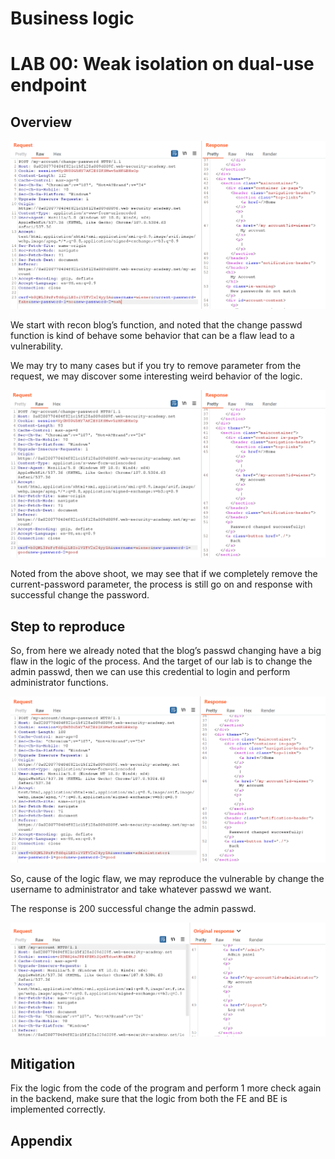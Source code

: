 # Business logic

# LAB 00: ****Weak isolation on dual-use endpoint****

## Overview

![Untitled](Business%20logic%20c9ec7f5859b14ed498696b4a16311ba9/Untitled.png)

We start with recon blog’s function, and noted that the change passwd function is kind of behave some behavior that can be a flaw lead to a vulnerability. 

We may try to many cases but if you try to remove parameter from the request, we may discover some interesting weird behavior of the logic.

![Untitled](Business%20logic%20c9ec7f5859b14ed498696b4a16311ba9/Untitled%201.png)

Noted from the above shoot, we may see that if we completely remove the current-password parameter, the process is still go on and response with successful change the password.

## Step to reproduce

So, from here we already noted that the blog’s passwd changing have a big flaw in the logic of the process. And the target of our lab is to change the admin passwd, then we can use this credential to login and perform administrator functions.

![Untitled](Business%20logic%20c9ec7f5859b14ed498696b4a16311ba9/Untitled%202.png)

So, cause of the logic flaw, we may reproduce the vulnerable by change the username to administrator and take whatever passwd we want. 

The response is 200 successful change the admin passwd.

![Untitled](Business%20logic%20c9ec7f5859b14ed498696b4a16311ba9/Untitled%203.png)

## Mitigation

Fix the logic from the code of the program and perform 1 more check again in the backend, make sure that the logic from both the FE and BE is implemented correctly.

## Appendix
